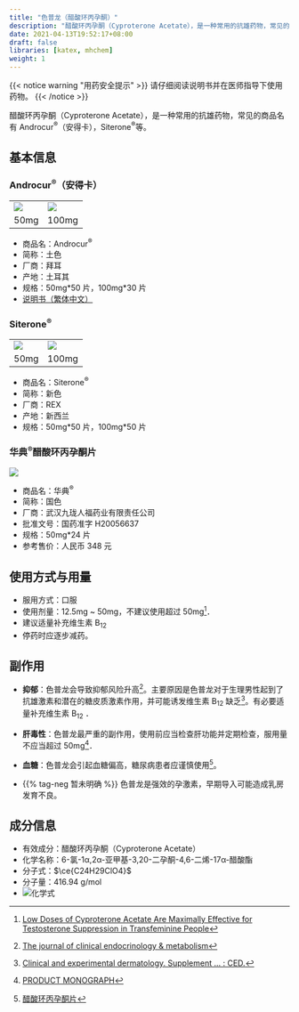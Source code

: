 ```yaml
---
title: "色普龙（醋酸环丙孕酮）"
description: "醋酸环丙孕酮（Cyproterone Acetate），是一种常用的抗雄药物，常见的商品名有 Androcur（安得卡），Siterone 等。"
date: 2021-04-13T19:52:17+08:00
draft: false
libraries: [katex, mhchem]
weight: 1
---
```


{{< notice warning "用药安全提示" >}}
请仔细阅读说明书并在医师指导下使用药物。
{{< /notice >}}

醋酸环丙孕酮（Cyproterone Acetate），是一种常用的抗雄药物，常见的商品名有 Androcur<sup>&reg;</sup>（安得卡），Siterone<sup>&reg;</sup>等。

## 基本信息

### Androcur<sup>&reg;</sup>（安得卡）

<table><tr>
<td><img src="/images/Androcur50.jpg"/></td>
<td><img src="/images/Androcur100.jpg"/></td>
</tr><tr>
<td align="center">50mg</td>
<td align="center">100mg</td>
</tr></table>

- 商品名：Androcur<sup>&reg;</sup>
- 简称：土色
- 厂商：拜耳
- 产地：土耳其
- 规格：50mg\*50 片，100mg\*30 片
- [说明书（繁体中文）](/instr/androcur-zh.pdf)


### Siterone<sup>&reg;</sup>

<table><tr>
<td><img src="/images/Siterone50.jpg"/></td>
<td><img src="/images/Siterone100.jpg"/></td>
</tr><tr>
<td align="center">50mg</td>
<td align="center">100mg</td>
</tr></table>

- 商品名：Siterone<sup>&reg;</sup>
- 简称：新色
- 厂商：REX
- 产地：新西兰
- 规格：50mg\*50 片，100mg\*50 片

### 华典<sup>&reg;</sup>醋酸环丙孕酮片

<img src="/images/Huadian.jpg"/>

- 商品名：华典<sup>&reg;</sup>
- 简称：国色
- 厂商：武汉九珑人福药业有限责任公司
- 批准文号：国药准字 H20056637
- 规格：50mg\*24 片
- 参考售价：人民币 348 元

## 使用方式与用量

- 服用方式：口服
- 使用剂量：12.5mg ~ 50mg，不建议使用超过 50mg[^1]．
- 建议适量补充维生素 B<sub>12</sub>
- 停药时应逐步减药。

## 副作用

- **抑郁**：色普龙会导致抑郁风险升高[^2]。主要原因是色普龙对于生理男性起到了抗雄激素和潜在的糖皮质激素作用，并可能诱发维生素 B<sub>12</sub> 缺乏[^3]。有必要适量补充维生素  B<sub>12</sub> ．

- **肝毒性**：色普龙最严重的副作用，使用前应当检查肝功能并定期检查，服用量不应当超过 50mg[^4]．

- **血糖**：色普龙会引起血糖偏高，糖尿病患者应谨慎使用[^5]。

- {{% tag-neg 暂未明确 %}} 色普龙是强效的孕激素，早期导入可能造成乳房发育不良。

## 成分信息

- 有效成分：醋酸环丙孕酮（Cyproterone Acetate）
- 化学名称：6-氯-1α,2α-亚甲基-3,20-二孕酮-4,6-二烯-17α-醋酸酯
- 分子式：$\ce{C24H29ClO4}$
- 分子量：416.94 g/mol
- ![化学式](/images/CPA.svg)

[^1]: [Low Doses of Cyproterone Acetate Are Maximally Effective for Testosterone Suppression in Transfeminine People](https://transfemscience.org/articles/cpa-dosage/)
[^2]: [The journal of clinical endocrinology & metabolism](https://www.worldcat.org/title/journal-of-clinical-endocrinology-metabolism/oclc/818906359)
[^3]: [Clinical and experimental dermatology. Supplement ... : CED.](https://www.worldcat.org/title/clinical-and-experimental-dermatology-supplement-ced/oclc/499941040)
[^4]: [PRODUCT MONOGRAPH](https://web.archive.org/web/20060924152720/http://www.berlex.ca/html/docs/en/AndrocurEn.pdf)
[^5]: [醋酸环丙孕酮片](http://yao.dxy.com/drug/132923.htm)
